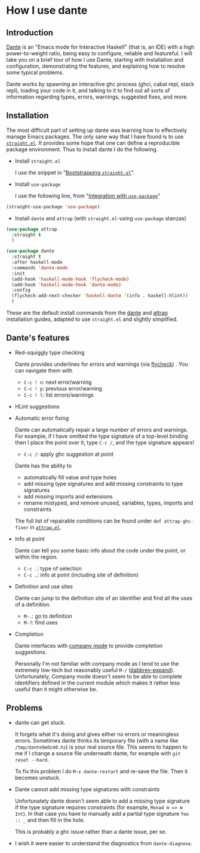 # How I use dante

## Introduction

[Dante](https://github.com/jyp/dante) is an "Emacs mode for
Interactive Haskell" (that is, an IDE) with a high power-to-weight
ratio, being easy to configure, reliable and featureful.  I will take
you on a brief tour of how I use Dante, starting with installation and
configuration, demonstrating the features, and explaining how to
resolve some typical problems.

Dante works by spawning an interactive ghc process (ghci, cabal repl,
stack repl), loading your code in it, and talking to it to find out
all sorts of information regarding types, errors, warnings, suggested
fixes, and more.

## Installation

The most difficult part of setting up dante was learning how to
effectively manage Emacs packages.  The only sane way that I have
found is to use
[`straight.el`](https://github.com/raxod502/straight.el/).  It
provides some hope that one can define a reproducible package
environment.  Thus to install dante I do the following.

* Install `straight.el`

  I use the snippet in "[Bootstrapping
  `straight.el`](https://github.com/raxod502/straight.el/blob/develop/README.md#bootstrapping-straightel)".

* Install `use-package`

  I use the following line, from "[Integration with
  `use-package`](https://github.com/raxod502/straight.el#integration-with-use-package)"
  
```lisp
(straight-use-package 'use-package)
```


* Install `dante` and `attrap` (with `straight.el`-using `use-package` stanzas)

```lisp
(use-package attrap
  :straight t
  )

(use-package dante
  :straight t
  :after haskell-mode
  :commands 'dante-mode
  :init
  (add-hook 'haskell-mode-hook 'flycheck-mode)
  (add-hook 'haskell-mode-hook 'dante-mode)
  :config
  (flycheck-add-next-checker 'haskell-dante '(info . haskell-hlint))
  )
```

  These are the default install commands from the
  [dante](https://github.com/jyp/dante#installation) and
  [attrap](https://github.com/jyp/attrap#attrap-emacs-mode-to-fix-the-flycheck-error-at-point)
  installation guides, adapted to use `straight.el` and slightly
  simplified.

## Dante's features

* Red-squiggly type checking

  Dante provides underlines for errors and warnings (via
  [flycheck](https://www.flycheck.org/en/latest/)) .  You can navigate
  them with
  
  * `C-c ! n`: next error/warning
  * `C-c ! p`: previous error/warning
  * `C-c ! l`: list errors/warnings

* HLint suggestions

* Automatic error fixing

  Dante can automatically repair a large number of errors and
  warnings.  For example, if I have omitted the type signature of a
  top-level binding then I place the point over it, type `C-c /`, and
  the type signature appears!
  
  * `C-c /`: apply ghc suggestion at point
  
  Dante has the ability to
  
  * automatically fill value and type holes
  * add missing type signatures and add missing constraints to type signatures
  * add missing imports and extensions
  * rename mistyped, and remove unused, variables, types, imports and constraints
  
  The full list of repairable conditions can be found under `def
  attrap-ghc-fixer` in
  [`attrap.el`](https://github.com/jyp/attrap/blob/master/attrap.el).
  
* Info at point

  Dante can tell you some basic info about the code under the point,
  or within the region.

  * `C-c .`: type of selection
  * `C-c ,`: info at point (including site of definition)

* Definition and use sites

  Dante can jump to the definition site of an identifier and find all the
  uses of a definition.
  
  * `M-.`: go to definition
  * `M-?`: find uses

* Completion

  Dante interfaces with [company
  mode](https://company-mode.github.io/) to provide completion
  suggestions.
  
  Personally I'm not familiar with company mode as I tend to use the
  extremely low-tech but reasonably useful `M-/`
  ([dabbrev-expand](https://www.gnu.org/software/emacs/manual/html_node/emacs/Dynamic-Abbrevs.html)).
  Unfortunately, Company mode doesn't seem to be able to complete
  identifiers defined in the current module which makes it rather less
  useful than it might otherwise be.


## Problems

* dante can get stuck.

  It forgets what it's doing and gives either no errors or meaningless
  errors.  Sometimes dante thinks its temporary file (with a name like
  `/tmp/dante9eOz40.hs`) is your real source file.  This seems to
  happen to me if I change a source file underneath dante, for example
  with `git reset --hard`.

  To fix this problem I do `M-x dante-restart` and re-save the file.
  Then it becomes unstuck.

* Dante cannot add missing type signatures with constraints

  Unfortunately dante doesn't seem able to add a missing type
  signature if the type signature requires constraints (for example,
  `Monad m => m Int`).  In that case you have to manually add a
  partial type signature `foo :: _` and then fill in the hole.
  
  This is probably a ghc issue rather than a dante issue, per se.

* I wish it were easier to understand the diagnostics from
  `dante-diagnose`.
